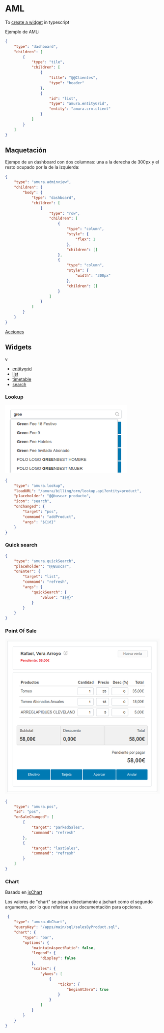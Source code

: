 # AML 

To [create a widget](widgets.md)  in typescript

Ejemplo de AML:

```json
{
    "type": "dashboard",
    "children": [
        {
            "type": "tile",
            "children": [
                {
                    "title": "@@Clientes",
                    "type": "header"
                },
                {
                    "id": "list",
                    "type": "amura.entityGrid",
                    "entity": "amura.crm.client"
                }
            ]
        }
    ]
}
```

## Maquetación

Ejempo de un dashboard con dos columnas: una a la derecha de 300px y el resto ocupado por la de la izquierda:

```json
{
    "type": "amura.adminview",
    "children": {
        "body": {
            "type": "dashboard",
            "children": [
                {
                    "type": "row",
                    "children": [
                        {
                            "type": "column",
                            "style": {
                                "flex": 1
                            },
                            "children": []
                        },
                        {
                            "type": "column",
                            "style": {
                                "width": "300px"
                            },
                            "children": []
                        }
                    ]
                }
            ]
        }
    }
}
```

[Acciones](actions.md) 

## Widgets
v 
 - [entitygrid](entitygrid.md)
 - [list](list.md)
 - [timetable](timetable.md)
 - [search](search.md)



### Lookup

![img](images/lookup.png)

```json
{
    "type": "amura.lookup",
    "loadURL": "/amura/billing/orm/lookup.api?entity=product",
    "placeholder": "@@buscar producto",
    "icon": "search",
    "onChanged": {
        "target": "pos",
        "command": "addProduct",
        "args": "${id}"
    }
}
```


### Quick search
```json
{
    "type": "amura.quickSearch",
    "placeholder": "@@Buscar",
    "onEnter": {
        "target": "list",
        "command": "refresh",
        "args": {
            "quickSearch": {
                "value": "${@}"
            }
        }
    }
}
```


### Point Of Sale

![pos](images/pos.png)

```json
{
    "type": "amura.pos",
    "id": "pos",
    "onSaleChanged": [
        {
            "target": "parkedSales",
            "command": "refresh"
        },
        {
            "target": "lastSales",
            "command": "refresh"
        }
    ]
}
```


### Chart

Basado en [jsChart](http://www.chartjs.org/docs/latest/)

Los valores de "chart" se pasan directamente a jschart como el segundo argumento, por lo que referirse a su documentación
para opciones.


```json
 {
    "type": "amura.dbChart",
    "queryKey": "/apps/main/sql/salesByProduct.sql",
    "chart": {
        "type": "bar",
        "options": {
            "maintainAspectRatio": false,
            "legend": {
                "display": false
            },
            "scales": {
                "yAxes": [
                    {
                        "ticks": {
                            "beginAtZero": true
                        }
                    }
                ]
            }
        }
    }
}
```

